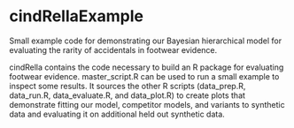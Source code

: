 # cindRellaExample
Small example code for demonstrating our Bayesian hierarchical model for evaluating the rarity of accidentals in footwear evidence.

cindRella contains the code necessary to build an R package for evaluating footwear evidence.
master_script.R can be used to run a small example to inspect some results. It sources the
other R scripts (data_prep.R, data_run.R, data_evaluate.R, and data_plot.R) to
create plots that demonstrate fitting our model, competitor models, and variants to synthetic data
and evaluating it on additional held out synthetic data.

